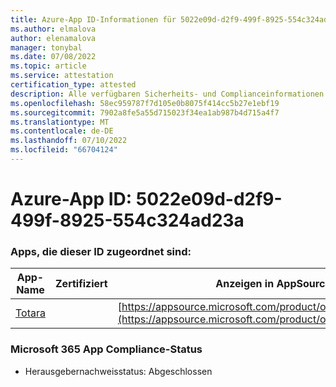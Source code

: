 ```yaml
---
title: Azure-App ID-Informationen für 5022e09d-d2f9-499f-8925-554c324ad23a
ms.author: elmalova
author: elenamalova
manager: tonybal
ms.date: 07/08/2022
ms.topic: article
ms.service: attestation
certification_type: attested
description: Alle verfügbaren Sicherheits- und Complianceinformationen für 5022e09d-d2f9-499f-8925-554c324ad23a.
ms.openlocfilehash: 58ec959787f7d105e0b8075f414cc5b27e1ebf19
ms.sourcegitcommit: 7902a8fe5a55d715023f34ea1ab987b4d715a4f7
ms.translationtype: MT
ms.contentlocale: de-DE
ms.lasthandoff: 07/10/2022
ms.locfileid: "66704124"
---
```

# <a name="azure-app-id-5022e09d-d2f9-499f-8925-554c324ad23a"></a>Azure-App ID: 5022e09d-d2f9-499f-8925-554c324ad23a


### <a name="apps-associated-with-this-id"></a>Apps, die dieser ID zugeordnet sind:
| **App-Name** | **Zertifiziert** | **Anzeigen in AppSource** |
|--------------|---------------|-----------------------|
| [Totara](../forward/WA200003222.md) |  | [https://appsource.microsoft.com/product/office/WA200003222](https://appsource.microsoft.com/product/office/WA200003222) |

### <a name="microsoft-365-app-compliance-status"></a>Microsoft 365 App Compliance-Status
- Herausgebernachweisstatus: Abgeschlossen
